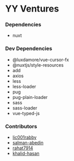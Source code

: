 # YY Ventures

### Dependencies

- nuxt

### Dev Dependencies

- @luxdamore/vue-cursor-fx
- @nuxtjs/style-resources
- add
- axios
- less
- less-loader
- pug
- pug-plain-loader
- sass
- sass-loader
- vue-typed-js

### Contributors

- [lic001rabby](https://github.com/lic001rabby)
- [salman-abedin](https://github.com/salman-abedin)
- [rahat7914](https://github.com/rahat7914)
- [khalid-hasan](https://github.com/khalid-hasan)
